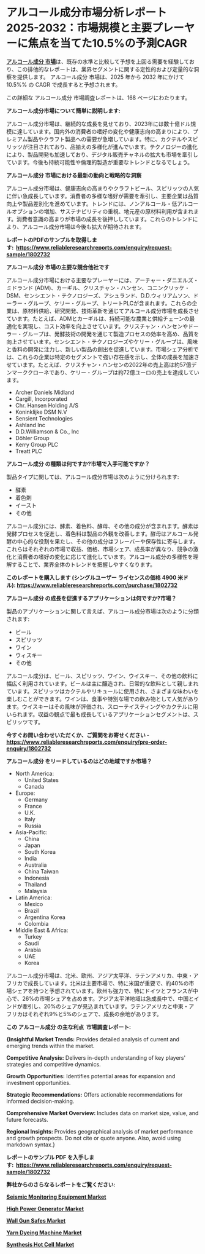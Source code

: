<p><h1>アルコール成分市場分析レポート 2025-2032：市場規模と主要プレーヤーに焦点を当てた10.5%の予測CAGR</h1></p><p data-sourcepos="1:1-1:157"><strong><a href="https://www.reliableresearchreports.com/alcoholic-ingredients-r1802732?utm_campaign=110&utm_medium=36&utm_source=Github&utm_content=ia&utm_term=17022025&utm_id=alcoholic-ingredients">アルコール成分 市場</a></strong>は、既存の水準と比較して予想を上回る需要を経験しており、この排他的なレポートは、業界セグメントに関する定性的および定量的な洞察を提供します。 アルコール成分 市場は、2025 年から 2032 年にかけて 10.5%% の CAGR で成長すると予想されます。</p>
<p data-sourcepos="3:1-3:50">この詳細な アルコール成分 市場調査レポートは、168 ページにわたります。</p>
<p><strong>アルコール成分市場について簡単に説明します:</strong></p>
<p><p>アルコール成分市場は、継続的な成長を見せており、2023年には数十億ドル規模に達しています。国内外の消費者の嗜好の変化や健康志向の高まりにより、プレミアム製品やクラフト製品への需要が急増しています。特に、カクテルやスピリッツが注目されており、品揃えの多様化が進んでいます。テクノロジーの進化により、製品開発も加速しており、デジタル販売チャネルの拡大も市場を牽引しています。今後も持続可能性や倫理的製造が重要なトレンドとなるでしょう。</p></p>
<p><strong>アルコール成分 市場における最新の動向と戦略的な洞察</strong></p>
<p><p>アルコール成分市場は、健康志向の高まりやクラフトビール、スピリッツの人気に伴い急成長しています。消費者の多様な嗜好が需要を牽引し、主要企業は品質向上や製品差別化を進めています。トレンドには、ノンアルコール・低アルコールオプションの増加、サステナビリティの重視、地元産の原材料利用が含まれます。消費者意識の高まりが市場の成長を後押ししています。これらのトレンドにより、アルコール成分市場は今後も拡大が期待されます。</p></p>
<p><strong>レポートのPDFのサンプルを取得します</strong><strong>:&nbsp;&nbsp;<a href="https://www.reliableresearchreports.com/enquiry/request-sample/1802732?utm_campaign=110&utm_medium=36&utm_source=Github&utm_content=ia&utm_term=17022025&utm_id=alcoholic-ingredients">https://www.reliableresearchreports.com/enquiry/request-sample/1802732</a></strong></p>
<p><strong>アルコール成分 市場の主要な競合他社です</strong></p>
<p><p>アルコール成分市場における主要なプレーヤーには、アーチャー・ダニエルズ・ミドランド (ADM)、カーギル、クリスチャン・ハンセン、コニンクリッケ・DSM、センシエント・テクノロジーズ、アシュランド、D.D.ウィリアムソン、ドーラー・グループ、ケリー・グループ、トリートPLCが含まれます。これらの企業は、原材料供給、研究開発、技術革新を通じてアルコール成分市場を成長させています。たとえば、ADMとカーギルは、持続可能な農業と供給チェーンの最適化を実現し、コスト効率を向上させています。クリスチャン・ハンセンやドーラー・グループは、発酵技術の開発を通じて製造プロセスの効率を高め、品質を向上させています。センシエント・テクノロジーズやケリー・グループは、風味と香料の開発に注力し、新しい製品の創出を促進しています。市場シェア分析では、これらの企業は特定のセグメントで強い存在感を示し、全体の成長を加速させています。たとえば、クリスチャン・ハンセンの2022年の売上高は約57億デンマーククローネであり、ケリー・グループは約72億ユーロの売上を達成しています。</p></p>
<p><ul><li>Archer Daniels Midland</li><li>Cargill, Incorporated</li><li>Chr. Hansen Holding A/S</li><li>Koninklijke DSM N.V</li><li>Sensient Technologies</li><li>Ashland Inc</li><li>D.D.Williamson & Co., Inc</li><li>Döhler Group</li><li>Kerry Group PLC</li><li>Treatt PLC</li></ul></p>
<p><strong>アルコール成分 の種類は何ですか?市場で入手可能ですか？</strong></p>
<p>製品タイプに関しては、アルコール成分市場は次のように分けられます:</p>
<p><ul><li>酵素</li><li>着色剤</li><li>イースト</li><li>その他</li></ul></p>
<p><p>アルコール成分には、酵素、着色料、酵母、その他の成分が含まれます。酵素は発酵プロセスを促進し、着色料は製品の外観を改善します。酵母はアルコール発酵の中心的な役割を果たし、その他の成分はフレーバーや保存性に寄与します。これらはそれぞれの市場で収益、価格、市場シェア、成長率が異なり、競争の激化と消費者の嗜好の変化に応じて進化しています。アルコール成分の多様性を理解することで、業界全体のトレンドを把握しやすくなります。</p></p>
<p><strong>このレポートを購入します (シングルユーザー ライセンスの価格 4900 米ドル):&nbsp;<a href="https://www.reliableresearchreports.com/purchase/1802732?utm_campaign=110&utm_medium=36&utm_source=Github&utm_content=ia&utm_term=17022025&utm_id=alcoholic-ingredients">https://www.reliableresearchreports.com/purchase/1802732</a></strong></p>
<p><strong>アルコール成分 の成長を促進するアプリケーションは何ですか?市場？</strong></p>
<p>製品のアプリケーションに関して言えば、アルコール成分市場は次のように分類されます:</p>
<p><ul><li>ビール</li><li>スピリッツ</li><li>ワイン</li><li>ウィスキー</li><li>その他</li></ul></p>
<p><p>アルコール成分は、ビール、スピリッツ、ワイン、ウイスキー、その他の飲料に幅広く利用されています。ビールは主に醸造され、日常的な飲料として親しまれています。スピリッツはカクテルやリキュールに使用され、さまざまな味わいを楽しむことができます。ワインは、食事や特別な場での飲み物として人気があります。ウイスキーはその風味が評価され、スローテイスティングやカクテルに用いられます。収益の観点で最も成長しているアプリケーションセグメントは、スピリッツです。</p></p>
<p><strong>今すぐお問い合わせいただくか、ご質問をお寄せください</strong><strong>&nbsp;</strong>-<strong><a href="https://www.reliableresearchreports.com/enquiry/pre-order-enquiry/1802732?utm_campaign=110&utm_medium=36&utm_source=Github&utm_content=ia&utm_term=17022025&utm_id=alcoholic-ingredients">https://www.reliableresearchreports.com/enquiry/pre-order-enquiry/1802732</a></strong></p>
<p><strong>アルコール成分 をリードしているのはどの地域ですか市場？</strong></p>
<p><ul>
    <li>
        North America:
        <ul>
            <li>United States</li>
            <li>Canada</li>
        </ul>
    </li>
    <li>
        Europe:
        <ul>
            <li>Germany</li>
            <li>France</li>
            <li>U.K.</li>
            <li>Italy</li>
            <li>Russia</li>
        </ul>
    </li>
    <li>
        Asia-Pacific:
        <ul>
            <li>China</li>
            <li>Japan</li>
            <li>South Korea</li>
            <li>India</li>
            <li>Australia</li>
            <li>China Taiwan</li>
            <li>Indonesia</li>
            <li>Thailand</li>
            <li>Malaysia</li>
        </ul>
    </li>
    <li>
        Latin America:
        <ul>
            <li>Mexico</li>
            <li>Brazil</li>
            <li>Argentina Korea</li>
            <li>Colombia</li>
        </ul>
    </li>
    <li>
        Middle East & Africa:
        <ul>
            <li>Turkey</li>
            <li>Saudi</li>
            <li>Arabia</li>
            <li>UAE</li>
            <li>Korea</li>
        </ul>
    </li>
    </ul></p>
<p><p>アルコール成分市場は、北米、欧州、アジア太平洋、ラテンアメリカ、中東・アフリカで成長しています。北米は主要市場で、特に米国が重要で、約40%の市場シェアを持つと予想されています。欧州も強力で、特にドイツとフランスが中心で、26%の市場シェアを占めます。アジア太平洋地域は急成長中で、中国とインドが牽引し、20%のシェアが見込まれています。ラテンアメリカと中東・アフリカはそれぞれ9%と5%のシェアで、成長の余地があります。</p></p>
<p><strong>この アルコール成分 の主な利点&nbsp; 市場調査レポート:</strong></p>
<p><strong>{Insightful Market Trends:</strong> Provides detailed analysis of current and emerging trends within the market.</p>
<p><strong>Competitive Analysis:</strong> Delivers in-depth understanding of key players' strategies and competitive dynamics.</p>
<p><strong>Growth Opportunities:</strong> Identifies potential areas for expansion and investment opportunities.</p>
<p><strong>Strategic Recommendations:</strong> Offers actionable recommendations for informed decision-making.</p>
<p><strong>Comprehensive Market Overview: </strong>Includes data on market size, value, and future forecasts.</p>
<p><strong>Regional Insights: </strong>Provides geographical analysis of market performance and growth prospects. Do not cite or quote anyone. Also, avoid using markdown syntax.}</p>
<p><strong>レポートのサンプル PDF を入手します:&nbsp;</strong><strong>&nbsp;<a href="https://www.reliableresearchreports.com/enquiry/request-sample/1802732?utm_campaign=110&utm_medium=36&utm_source=Github&utm_content=ia&utm_term=17022025&utm_id=alcoholic-ingredients">https://www.reliableresearchreports.com/enquiry/request-sample/1802732</a></strong></p>
<p></p>
<p></p>
<p></p>
<p></p>
<p><strong>弊社からのさらなるレポートをご覧ください:</strong></p>
<p><strong><p><a href="https://github.com/gamuoodhub/Market-Research-Report-List-1/blob/main/seismic-monitoring-equipment-market.md?utm_campaign=110&utm_medium=36&utm_source=Github&utm_content=ia&utm_term=17022025&utm_id=alcoholic-ingredients">Seismic Monitoring Equipment Market</a></p><p><a href="https://github.com/uramalorr/Market-Research-Report-List-1/blob/main/high-power-generator-market.md?utm_campaign=110&utm_medium=36&utm_source=Github&utm_content=ia&utm_term=17022025&utm_id=alcoholic-ingredients">High Power Generator Market</a></p><p><a href="https://github.com/penecorodz74/Market-Research-Report-List-1/blob/main/wall-gun-safes-market.md?utm_campaign=110&utm_medium=36&utm_source=Github&utm_content=ia&utm_term=17022025&utm_id=alcoholic-ingredients">Wall Gun Safes Market</a></p><p><a href="https://github.com/aistraasinyo/Market-Research-Report-List-1/blob/main/yarn-dyeing-machine-market.md?utm_campaign=110&utm_medium=36&utm_source=Github&utm_content=ia&utm_term=17022025&utm_id=alcoholic-ingredients">Yarn Dyeing Machine Market</a></p><p><a href="https://github.com/sadimsamid/Market-Research-Report-List-1/blob/main/synthesis-hot-cell-market.md?utm_campaign=110&utm_medium=36&utm_source=Github&utm_content=ia&utm_term=17022025&utm_id=alcoholic-ingredients">Synthesis Hot Cell Market</a></p></strong></p>